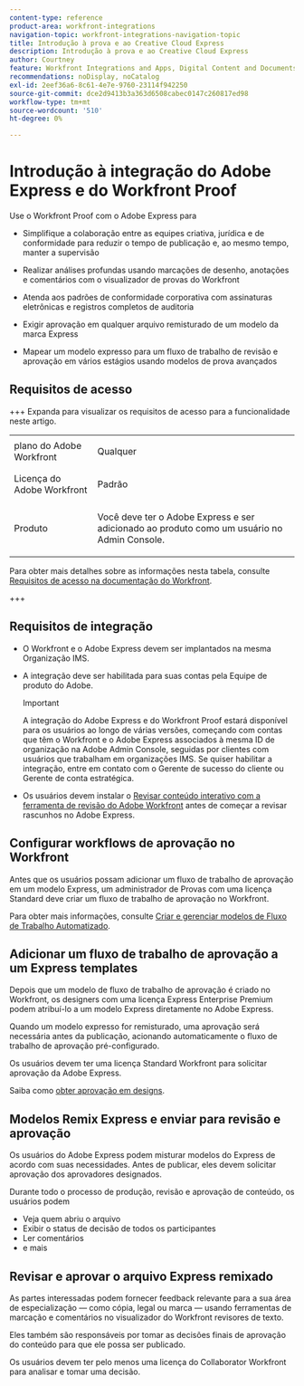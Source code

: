 ```yaml
---
content-type: reference
product-area: workfront-integrations
navigation-topic: workfront-integrations-navigation-topic
title: Introdução à prova e ao Creative Cloud Express
description: Introdução à prova e ao Creative Cloud Express
author: Courtney
feature: Workfront Integrations and Apps, Digital Content and Documents
recommendations: noDisplay, noCatalog
exl-id: 2eef36a6-8c61-4e7e-9760-23114f942250
source-git-commit: dce2d9413b3a363d6508cabec0147c260817ed98
workflow-type: tm+mt
source-wordcount: '510'
ht-degree: 0%

---
```


# Introdução à integração do Adobe Express e do Workfront Proof

Use o Workfront Proof com o Adobe Express para

* Simplifique a colaboração entre as equipes criativa, jurídica e de conformidade para reduzir o tempo de publicação e, ao mesmo tempo, manter a supervisão

* Realizar análises profundas usando marcações de desenho, anotações e comentários com o visualizador de provas do Workfront

* Atenda aos padrões de conformidade corporativa com assinaturas eletrônicas e registros completos de auditoria


* Exigir aprovação em qualquer arquivo remisturado de um modelo da marca Express

* Mapear um modelo expresso para um fluxo de trabalho de revisão e aprovação em vários estágios usando modelos de prova avançados

## Requisitos de acesso

+++ Expanda para visualizar os requisitos de acesso para a funcionalidade neste artigo.

<table style="table-layout:auto"> 
 <col> 
 <col> 
 <tbody> 
 <tr> 
   <td role="rowheader">plano do Adobe Workfront</td> 
   <td> 
   <p>Qualquer</p> 
   </td> 
  </tr> 
  <tr> 
   <td role="rowheader">Licença do Adobe Workfront</td> 
   <td> 
   <p>Padrão </p> 
  </td> 
  </tr> 
  <tr> 
   <td role="rowheader">Produto</td> 
   <td> 
   <p> Você deve ter o Adobe Express e ser adicionado ao produto como um usuário no Admin Console. </p> </td> 
  </tr>

</tbody> 
</table>

Para obter mais detalhes sobre as informações nesta tabela, consulte [Requisitos de acesso na documentação do Workfront](/help/quicksilver/administration-and-setup/add-users/access-levels-and-object-permissions/access-level-requirements-in-documentation.md).

+++

## Requisitos de integração

* O Workfront e o Adobe Express devem ser implantados na mesma Organização IMS.

* A integração deve ser habilitada para suas contas pela Equipe de produto do Adobe.

  >[!IMPORTANT]
  >
  >A integração do Adobe Express e do Workfront Proof estará disponível para os usuários ao longo de várias versões, começando com contas que têm o Workfront e o Adobe Express associados à mesma ID de organização na Adobe Admin Console, seguidas por clientes com usuários que trabalham em organizações IMS. Se quiser habilitar a integração, entre em contato com o Gerente de sucesso do cliente ou Gerente de conta estratégica.

* Os usuários devem instalar o [Revisar conteúdo interativo com a ferramenta de revisão do Adobe Workfront](/help/quicksilver/review-and-approve-work/proofing/reviewing-proofs-within-workfront/review-a-proof/review-proof-in-web-viewer-extension.md) antes de começar a revisar rascunhos no Adobe Express.


## Configurar workflows de aprovação no Workfront

Antes que os usuários possam adicionar um fluxo de trabalho de aprovação em um modelo Express, um administrador de Provas com uma licença Standard deve criar um fluxo de trabalho de aprovação no Workfront.

Para obter mais informações, consulte [Criar e gerenciar modelos de Fluxo de Trabalho Automatizado](/help/quicksilver/administration-and-setup/manage-workfront/configure-proofing/create-manage-automated-workflow-templates.md).

## Adicionar um fluxo de trabalho de aprovação a um Express templates

Depois que um modelo de fluxo de trabalho de aprovação é criado no Workfront, os designers com uma licença Express Enterprise Premium podem atribuí-lo a um modelo Express diretamente no Adobe Express.

Quando um modelo expresso for remisturado, uma aprovação será necessária antes da publicação, acionando automaticamente o fluxo de trabalho de aprovação pré-configurado.

Os usuários devem ter uma licença Standard Workfront para solicitar aprovação da Adobe Express.

Saiba como [obter aprovação em designs](https://helpx.adobe.com/br/express/web/share-and-publish/share-and-collaborate/request-approval.html).


## Modelos Remix Express e enviar para revisão e aprovação

Os usuários do Adobe Express podem misturar modelos do Express de acordo com suas necessidades. Antes de publicar, eles devem solicitar aprovação dos aprovadores designados.

Durante todo o processo de produção, revisão e aprovação de conteúdo, os usuários podem

* Veja quem abriu o arquivo
* Exibir o status de decisão de todos os participantes
* Ler comentários
* e mais

<!--Learn how to get approval on designs.   
need link to help article-->

## Revisar e aprovar o arquivo Express remixado

As partes interessadas podem fornecer feedback relevante para a sua área de especialização — como cópia, legal ou marca — usando ferramentas de marcação e comentários no visualizador do Workfront revisores de texto.

Eles também são responsáveis por tomar as decisões finais de aprovação do conteúdo para que ele possa ser publicado.

Os usuários devem ter pelo menos uma licença do Collaborator Workfront para analisar e tomar uma decisão.
